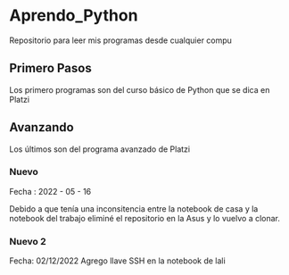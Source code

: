 # Aprendo_Python
Repositorio para leer mis programas desde cualquier compu

## Primero Pasos
Los primero programas son del curso básico de Python que se dica en Platzi

## Avanzando
Los últimos son del programa avanzado de Platzi

### Nuevo
Fecha : 2022 - 05 - 16

Debido a que tenía una inconsitencia entre la notebook de casa y la notebook del trabajo eliminé el repositorio en la Asus y lo vuelvo a clonar. 

### Nuevo 2
Fecha: 02/12/2022
Agrego llave SSH en la notebook de lali
